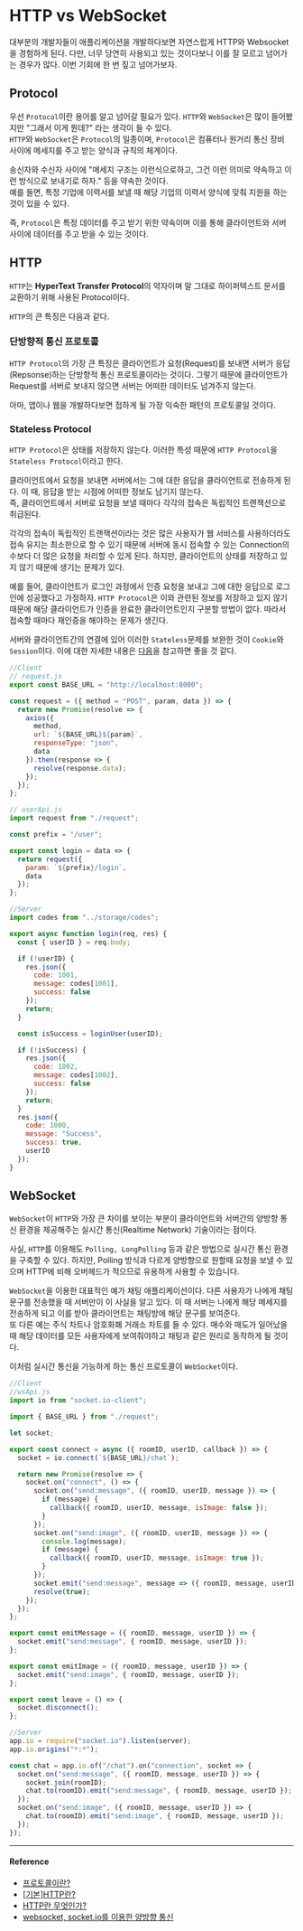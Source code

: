 # HTTP vs WebSocket

대부분의 개발자들이 애플리케이션을 개발하다보면 자연스럽게 HTTP와 Websocket을 경험하게 된다. 다만, 너무 당연히 사용되고 있는 것이다보니 이를 잘 모르고 넘어가는 경우가 많다. 이번 기회에 한 번 짚고 넘어가보자.

## Protocol

우선 `Protocol`이란 용어를 알고 넘어갈 필요가 있다. `HTTP`와 `WebSocket`은 많이 들어봤지만 "그래서 이게 뭔데?" 라는 생각이 들 수 있다.<br/>
`HTTP`와 `WebSocket`은 `Protocol`의 일종이며, `Protocol`은 컴퓨터나 원거리 통신 장비 사이에 메세지를 주고 받는 양식과 규칙의 체계이다.

송신자와 수신자 사이에 "메세지 구조는 이런식으로하고, 그건 이런 의미로 약속하고 이런 방식으로 보내기로 하자." 등을 약속한 것이다.<br/>
예를 들면, 특정 기업에 이력서를 보낼 때 해당 기업의 이력서 양식에 맞춰 지원을 하는 것이 있을 수 있다.<br/>

즉, `Protocol`은 특정 데이터를 주고 받기 위한 약속이며 이를 통해 클라이언트와 서버 사이에 데이터를 주고 받을 수 있는 것이다.

## HTTP

`HTTP`는 **HyperText Transfer Protocol**의 약자이며 말 그대로 하이퍼텍스트 문서를 교환하기 위해 사용된 Protocol이다.

`HTTP`의 큰 특징은 다음과 같다.

### 단방향적 통신 프로토콜

`HTTP Protocol`의 가장 큰 특징은 클라이언트가 요청(Request)를 보내면 서버가 응답(Repsonse)하는 단방향적 통신 프로토콜이라는 것이다. 그렇기 때문에 클라이언트가 Request를 서버로 보내지 않으면 서버는 어떠한 데이터도 넘겨주지 않는다.

아마, 앱이나 웹을 개발하다보면 접하게 될 가장 익숙한 패턴의 프로토콜일 것이다.

### Stateless Protocol

`HTTP Protocol`은 상태를 저장하지 않는다. 이러한 특성 때문에 `HTTP Protocol`을 `Stateless Protocol`이라고 한다.

클라이언트에서 요청을 보내면 서버에서는 그에 대한 응답을 클라이언트로 전송하게 된다. 이 때, 응답을 받는 시점에 어떠한 정보도 남기지 않는다. <br/> 즉, 클라이언트에서 서버로 요청을 보낼 때마다 각각의 접속은 독립적인 트랜잭션으로 취급된다.

각각의 접속이 독립적인 트랜잭션이라는 것은 많은 사용자가 웹 서비스를 사용하더라도 접속 유지는 최소한으로 할 수 있기 때문에 서버에 동시 접속할 수 있는 Connection의 수보다 더 많은 요청을 처리할 수 있게 된다. 하지만, 클라이언트의 상태를 저장하고 있지 않기 때문에 생기는 문제가 있다.

예를 들어, 클라이언트가 로그인 과정에서 인증 요청을 보내고 그에 대한 응답으로 로그인에 성공했다고 가정하자. `HTTP Protocol`은 이와 관련된 정보를 저장하고 있지 않기 때문에 해당 클라이언트가 인증을 완료한 클라이언트인지 구분할 방법이 없다. 따라서 접속할 때마다 재인증을 해야하는 문제가 생긴다.

서버와 클라이언트간의 연결에 있어 이러한 `Stateless`문제를 보완한 것이 `Cookie`와 `Session`이다. 이에 대한 자세한 내용은 [다음](https://github.com/Im-D/Dev-Docs/blob/master/Network/Cookie%EC%99%80%20Session%20%EA%B7%B8%EB%A6%AC%EA%B3%A0%20Redis.md#cookie%EC%99%80-session)을 참고하면 좋을 것 같다.

```js
//Client
// request.js
export const BASE_URL = "http://localhost:8000";

const request = ({ method = "POST", param, data }) => {
  return new Promise(resolve => {
    axios({
      method,
      url: `${BASE_URL}${param}`,
      responseType: "json",
      data
    }).then(response => {
      resolve(response.data);
    });
  });
};

// userApi.js
import request from "./request";

const prefix = "/user";

export const login = data => {
  return request({
    param: `${prefix}/login`,
    data
  });
};
```

```js
//Server
import codes from "../storage/codes";

export async function login(req, res) {
  const { userID } = req.body;

  if (!userID) {
    res.json({
      code: 1001,
      message: codes[1001],
      success: false
    });
    return;
  }

  const isSuccess = loginUser(userID);

  if (!isSuccess) {
    res.json({
      code: 1002,
      message: codes[1002],
      success: false
    });
    return;
  }
  res.json({
    code: 1000,
    message: "Success",
    success: true,
    userID
  });
}
```

## WebSocket

`WebSocket`이 `HTTP`와 가장 큰 차이를 보이는 부분이 클라이언트와 서버간의 양방향 통신 환경을 제공해주는 실시간 통신(Realtime Network) 기술이라는 점이다.

사실, `HTTP`를 이용해도 `Polling, LongPolling` 등과 같은 방법으로 실시간 통신 환경을 구축할 수 있다. 하지만, Polling 방식과 다르게 양방향으로 원할때 요청을 보낼 수 있으며 HTTP에 비해 오버헤드가 적으므로 유용하게 사용할 수 있습니다.

`WebSocket`을 이용한 대표적인 예가 채팅 애플리케이션이다. 다른 사용자가 나에게 채팅 문구를 전송했을 때 서버만이 이 사실을 알고 있다. 이 때 서버는 나에게 해당 메세지를 전송하게 되고 이를 받아 클라이언트는 채팅방에 해당 문구를 보여준다.<br/>
또 다른 예는 주식 차트나 암호화폐 거래소 차트를 들 수 있다. 매수와 매도가 일어났을 때 해당 데이터를 모든 사용자에게 보여줘야하고 채팅과 같은 원리로 동작하게 될 것이다.

이처럼 실시간 통신을 가능하게 하는 통신 프로토콜이 `WebSocket`이다.

```js
//Client
//wsApi.js
import io from "socket.io-client";

import { BASE_URL } from "./request";

let socket;

export const connect = async ({ roomID, userID, callback }) => {
  socket = io.connect(`${BASE_URL}/chat`);

  return new Promise(resolve => {
    socket.on("connect", () => {
      socket.on("send:message", ({ roomID, userID, message }) => {
        if (message) {
          callback({ roomID, userID, message, isImage: false });
        }
      });
      socket.on("send:image", ({ roomID, userID, message }) => {
        console.log(message);
        if (message) {
          callback({ roomID, userID, message, isImage: true });
        }
      });
      socket.emit("send:message", message => ({ roomID, message, userID }));
      resolve(true);
    });
  });
};

export const emitMessage = ({ roomID, message, userID }) => {
  socket.emit("send:message", { roomID, message, userID });
};

export const emitImage = ({ roomID, message, userID }) => {
  socket.emit("send:image", { roomID, message, userID });
};

export const leave = () => {
  socket.disconnect();
};
```

```js
//Server
app.io = require("socket.io").listen(server);
app.io.origins("*:*");

const chat = app.io.of("/chat").on("connection", socket => {
  socket.on("send:message", ({ roomID, message, userID }) => {
    socket.join(roomID);
    chat.to(roomID).emit("send:message", { roomID, message, userID });
  });
  socket.on("send:image", ({ roomID, message, userID }) => {
    chat.to(roomID).emit("send:image", { roomID, message, userID });
  });
});
```

---

#### Reference

- [프로토콜이란?](https://asfirstalways.tistory.com/85)
- [[기본]HTTP란?](https://helloworld-88.tistory.com/38)
- [HTTP란 무엇인가?](https://velog.io/@surim014/HTTP%EB%9E%80-%EB%AC%B4%EC%97%87%EC%9D%B8%EA%B0%80)
- [websocket, socket.io를 이용한 양방향 통신](http://www.secmem.org/blog/2019/08/17/websocket-socketio/)
